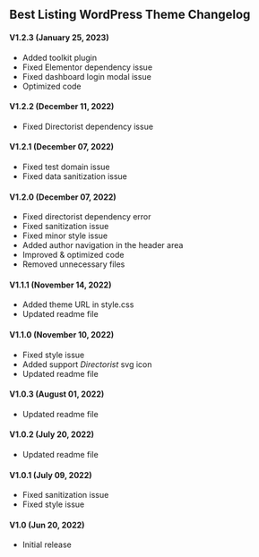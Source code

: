 ## Best Listing WordPress Theme Changelog

#### V1.2.3 (January 25, 2023)
- Added toolkit plugin
- Fixed Elementor dependency issue
- Fixed dashboard login modal issue
- Optimized code

#### V1.2.2 (December 11, 2022)
- Fixed Directorist dependency issue

#### V1.2.1 (December 07, 2022)
- Fixed test domain issue
- Fixed data sanitization issue

#### V1.2.0 (December 07, 2022)
- Fixed directorist dependency error
- Fixed sanitization issue
- Fixed minor style issue
- Added author navigation in the header area
- Improved & optimized code
- Removed unnecessary files

#### V1.1.1 (November 14, 2022)
- Added theme URL in style.css
- Updated readme file

#### V1.1.0 (November 10, 2022)
- Fixed style issue
- Added support *Directorist* svg icon
- Updated readme file

#### V1.0.3 (August 01, 2022)
- Updated readme file

#### V1.0.2 (July 20, 2022)
- Updated readme file

#### V1.0.1 (July 09, 2022)
- Fixed sanitization issue
- Fixed style issue

#### V1.0 (Jun 20, 2022)
- Initial release
